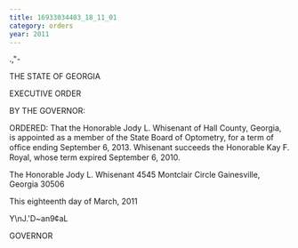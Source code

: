 ```yaml
---
title: 16933034403_18_11_01
category: orders
year: 2011
---
```

 

.,"-

THE STATE OF GEORGIA

EXECUTIVE ORDER

BY THE GOVERNOR:

ORDERED: That the Honorable Jody L. Whisenant of Hall County, Georgia, is
appointed as a member of the State Board of Optometry, for a term
of ofﬁce ending September 6, 2013. Whisenant succeeds the
Honorable Kay F. Royal, whose term expired September 6, 2010.

The Honorable Jody L. Whisenant
4545 Montclair Circle
Gainesville, Georgia 30506

This eighteenth day of March, 2011

Y\nJ.'D~an9¢aL

GOVERNOR

